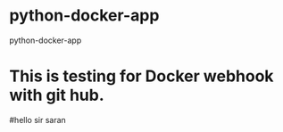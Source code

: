 # python-docker-app
python-docker-app
# This is testing for Docker webhook with git hub.
#hello sir
saran
